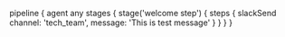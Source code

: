 pipeline {
    agent any
    stages {
        stage('welcome step') {
            steps {
               slackSend channel: 'tech_team', message: 'This is test message'
            }
        }
    }
}

